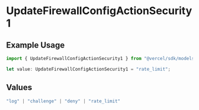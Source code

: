 # UpdateFirewallConfigActionSecurity1

## Example Usage

```typescript
import { UpdateFirewallConfigActionSecurity1 } from "@vercel/sdk/models/operations/updatefirewallconfig.js";

let value: UpdateFirewallConfigActionSecurity1 = "rate_limit";
```

## Values

```typescript
"log" | "challenge" | "deny" | "rate_limit"
```